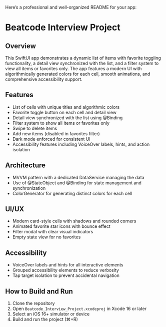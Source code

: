 Here’s a professional and well-organized README for your app:

# Beatcode Interview Project

## Overview
This SwiftUI app demonstrates a dynamic list of items with favorite toggling functionality, a detail view synchronized with the list, and a filter system to view all items or favorites only. The app features a modern UI with algorithmically generated colors for each cell, smooth animations, and comprehensive accessibility support.

## Features
- List of cells with unique titles and algorithmic colors
- Favorite toggle button on each cell and detail view
- Detail view synchronized with the list using @Binding
- Filter system to show all items or favorites only
- Swipe to delete items
- Add new items (disabled in favorites filter)
- Dark mode enforced for consistent UI
- Accessibility features including VoiceOver labels, hints, and action isolation

## Architecture
- MVVM pattern with a dedicated DataService managing the data
- Use of @StateObject and @Binding for state management and synchronization
- ColorGenerator for generating distinct colors for each cell

## UI/UX
- Modern card-style cells with shadows and rounded corners
- Animated favorite star icons with bounce effect
- Filter modal with clear visual indicators
- Empty state view for no favorites

## Accessibility
- VoiceOver labels and hints for all interactive elements
- Grouped accessibility elements to reduce verbosity
- Tap target isolation to prevent accidental navigation

## How to Build and Run
1. Clone the repository
2. Open `Beatcode_Interview_Project.xcodeproj` in Xcode 16 or later
3. Select an iOS 16+ simulator or device
4. Build and run the project (⌘+R)
